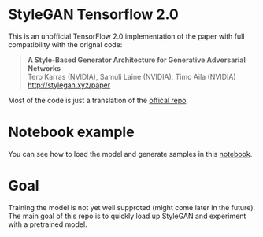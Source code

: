 # StyleGAN Tensorflow 2.0
This is an unofficial TensorFlow 2.0 implementation of the paper with full compatibility with the orignal code:

> **A Style-Based Generator Architecture for Generative Adversarial Networks**<br>
> Tero Karras (NVIDIA), Samuli Laine (NVIDIA), Timo Aila (NVIDIA)<br>
> http://stylegan.xyz/paper

Most of the code is just a translation of the [offical repo](https://github.com/NVlabs/stylegan).

# Notebook example
You can see how to load the model and generate samples in this [notebook](stylegan.ipynb).

# Goal
Training the model is not yet well supproted (might come later in the future). The main goal of this repo is to quickly load up StyleGAN and experiment with a pretrained model.
